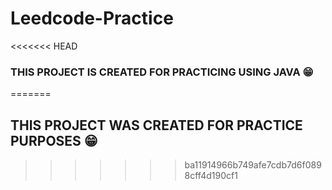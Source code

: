 # Leedcode-Practice

<<<<<<< HEAD
### THIS PROJECT IS CREATED FOR PRACTICING USING JAVA 😁
=======
## THIS PROJECT WAS CREATED FOR PRACTICE PURPOSES 😁
>>>>>>> ba11914966b749afe7cdb7d6f0898cff4d190cf1
